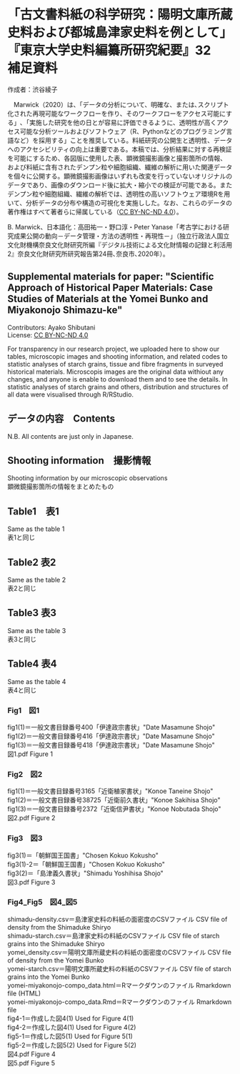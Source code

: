 # **「古文書料紙の科学研究：陽明文庫所蔵史料および都城島津家史料を例として」『東京大学史料編纂所研究紀要』32　補足資料**

作成者：渋谷綾子  

　Marwick（2020）は、「データの分析について、明確な、または､スクリプト化された再現可能なワークフローを作り、そのワークフローをアクセス可能にする」､「実施した研究を他の日とが容易に評価できるように、透明性が高くアクセス可能な分析ツールおよびソフトウェア（R、Pythonなどのプログラミング言語など）を採用する」ことを推奨している。料紙研究の公開生と透明性、データへのアクセシビリティの向上は重要である。本稿では、分析結果に対する再検証を可能にするため、各図版に使用した表、顕微鏡撮影画像と撮影箇所の情報、および料紙に含有されたデンプン粒や細胞組織、繊維の解析に用いた関連データを個々に公開する。顕微鏡撮影画像はいずれも改変を行っていないオリジナルのデータであり、画像のダウンロード後に拡大・縮小での検証が可能である。またデンプン粒や細胞組織、繊維の解析では、透明性の高いソフトウェア環境Rを用いて、分析データの分布や構造の可視化を実施しした。なお、これらのデータの著作権はすべて著者らに帰属している（[CC BY-NC-ND 4.0](https://creativecommons.org/licenses/by-nc-nd/4.0/deed.ja)）。  

B. Marwick、日本語化：高田祐一・野口淳・Peter Yanase「考古学における研究成果公開の動向－データ管理・方法の透明性・再現性－」（独立行政法人国立文化財機構奈良文化財研究所編『デジタル技術による文化財情報の記録と利活用2』奈良文化財研究所研究報告第24冊､奈良市､2020年）。  
</p>

## **Supplemental materials for paper: "Scientific Approach of Historical Paper Materials: Case Studies of Materials at the Yomei Bunko and Miyakonojo Shimazu-ke"**

Contributors: Ayako Shibutani  
License: [CC BY-NC-ND 4.0](https://creativecommons.org/licenses/by-nc-nd/4.0/deed.en)  

For transparency in our research project, we uploaded here to show our tables, microscopic images and shooting information, and related codes to statistic analyses of starch grains, tissue and fibre fragments in surveyed historical materials. Microscopis images are the original data withiout any changes, and anyone is enable to download them and to see the details. In statistic analyses of starch grains and others, distribution and structures of all data were visualised through R/RStudio.  
</p>
</p>

## データの内容　Contents  

N.B. All contents are just only in Japanese.

## Shooting information　撮影情報  

Shooting information by our microscopic observations  
顕微鏡撮影箇所の情報をまとめたもの  

## Table1　表1

Same as the table 1  
表1と同じ

## Table2  表2

Same as the table 2  
表2と同じ  

## Table3  表3

Same as the table 3  
表3と同じ  

## Table4  表4

Same as the table 4  
表4と同じ  

### Fig1　図1  

fig1(1)＝一般文書目録番号400「伊達政宗書状」"Date Masamune Shojo"  
fig1(2)＝一般文書目録番号416「伊達政宗書状」"Date Masamune Shojo"  
fig1(3)＝一般文書目録番号418「伊達政宗書状」"Date Masamune Shojo"  
図1.pdf  Figure 1  

### Fig2　図2  

fig1(1)＝一般文書目録番号3165「近衛稙家書状」"Konoe Taneine Shojo"  
fig1(2)＝一般文書目録番号38725「近衛前久書状」"Konoe Sakihisa Shojo"  
fig1(3)＝一般文書目録番号2372「近衛信尹書状」"Konoe Nobutada Shojo"  
図2.pdf  Figure 2

### Fig3　図3  

fig3(1)＝「朝鮮国王国書」"Chosen Kokuo Kokusho"  
fig3(1)-2＝「朝鮮国王国書」"Chosen Kokuo Kokusho"  
fig3(2)＝「島津義久書状」"Shimadu Yoshihisa Shojo"  
図3.pdf  Figure 3  

### Fig4_Fig5　図4_図5

shimadu-density.csv＝島津家史料の料紙の面密度のCSVファイル CSV file of density from the Shimaduke Shiryo  
shimadu-starch.csv＝島津家史料の料紙のCSVファイル CSV file of starch grains into the Shimaduke Shiryo  
yomei_density.csv＝陽明文庫所蔵史料の料紙の面密度のCSVファイル CSV file of density from the Yomei Bunko  
yomei-starch.csv＝陽明文庫所蔵史料の料紙のCSVファイル CSV file of starch grains into the Yomei Bunko  
yomei-miyakonojo-compo_data.html＝Rマークダウンのファイル Rmarkdown file (HTML)  
yomei-miyakonojo-compo_data.Rmd＝Rマークダウンのファイル Rmarkdown file  
fig4-1＝作成した図4(1) Used for Figure 4(1)  
fig4-2＝作成した図4(1) Used for Figure 4(2)  
fig5-1＝作成した図5(1) Used for Figure 5(1)  
fig5-2＝作成した図5(2) Used for Figure 5(2)  
図4.pdf Figure 4  
図5.pdf Figure 5
